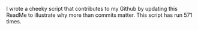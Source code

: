 I wrote a cheeky script that contributes to my Github by updating this ReadMe to illustrate why more than commits matter. This script has run 571 times.
